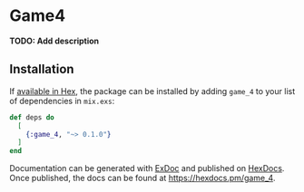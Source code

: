 # Game4

**TODO: Add description**

## Installation

If [available in Hex](https://hex.pm/docs/publish), the package can be installed
by adding `game_4` to your list of dependencies in `mix.exs`:

```elixir
def deps do
  [
    {:game_4, "~> 0.1.0"}
  ]
end
```

Documentation can be generated with [ExDoc](https://github.com/elixir-lang/ex_doc)
and published on [HexDocs](https://hexdocs.pm). Once published, the docs can
be found at <https://hexdocs.pm/game_4>.

